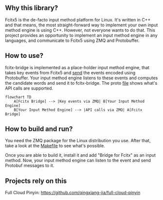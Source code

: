 ## Why this library?

Fcitx5 is the de-facto input method platform for Linux. It's written in C++ and that means, the most straight-forward way to implement your own input method engine is using C++. However, not everyone wants to do that. This project provides an opportunity to implement an input method engine in any languages, and communicate to Fcitx5 using ZMQ and Protobuffer.

## How to use?

fcitx-bridge is implemented as a place-holder input method engine, that takes key events from Fcitx5 and [send](https://zeromq.org/socket-api/#request-reply-pattern) the events encoded using Protobuffer. Your input method engine listens to these events and computes the candidate words and send it to fcitx-bridge. The proto [file](https://github.com/qingxiang-jia/fcitx5-bridge/blob/main/msgs.proto) shows what's API calls are supported.

```mermaid
flowchart TD
    A[Fcitx Bridge] --> |Key events via ZMQ| B[Your Input Method Engine]
    B[Your Input Method Engine] --> |API calls via ZMQ| A[Fcitx Bridge]
```

## How to build and run?

You need the ZMQ package for the Linux distribution you use. After that, take a look at the [Makefile](https://github.com/qingxiang-jia/fcitx5-bridge/blob/main/Makefile) to see what's possible.

Once you are able to build it, install it and add "Bridge for Fcitx" as an input method. Now, your input method engine can listen to the event and send Protobuf messages to it.

## Projects rely on this

Full Cloud Pinyin: https://github.com/qingxiang-jia/full-cloud-pinyin
